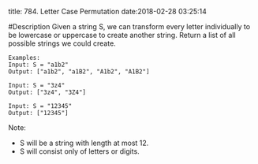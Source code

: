 title: 784. Letter Case Permutation
date:2018-02-28 03:25:14

#Description
Given a string S, we can transform every letter individually to be lowercase or uppercase to create another string.  Return a list of all possible strings we could create.

```
Examples:
Input: S = "a1b2"
Output: ["a1b2", "a1B2", "A1b2", "A1B2"]

Input: S = "3z4"
Output: ["3z4", "3Z4"]

Input: S = "12345"
Output: ["12345"]
```
Note:
- S will be a string with length at most 12.
- S will consist only of letters or digits.